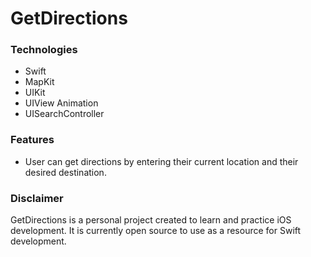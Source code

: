 # GetDirections

### Technologies
* Swift 
* MapKit
* UIKit
* UIView Animation
* UISearchController

### Features
* User can get directions by entering their current location and their desired destination.

### Disclaimer
GetDirections is a personal project created to learn and practice iOS development. It is currently open source to use as a resource for Swift development.
